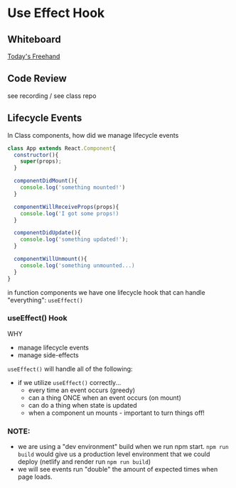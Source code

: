 # Use Effect Hook

## Whiteboard

[Today's Freehand]()

## Code Review

see recording / see class repo

## Lifecycle Events

In Class components, how did we manage lifecycle events
```javascript
class App extends React.Component{
  constructor(){
    super(props);
  }

  componentDidMount(){
    console.log('something mounted!')
  }

  componentWillReceiveProps(props){
    console.log('I got some props!)
  }

  componentDidUpdate(){
    console.log('something updated!');
  }

  componentWillUnmount(){
    console.log('something unmounted...)
  }
}
```

in function components we have one lifecycle hook that can handle "everything": `useEffect()`

### useEffect() Hook

WHY
- manage lifecycle events
- manage side-effects

`useEffect()` will handle all of the following:
- if we utilize `useEffect()` correctly...
  - every time an event occurs (greedy)
  - can a thing ONCE when an event occurs (on mount)
  - can do a thing when state is updated
  - when a component un mounts - important to turn things off!

### NOTE:

- we are using a "dev environment" build when we run npm start.  `npm run build` would give us a production level environment that we could deploy (netlify and render run `npm run build`)
- we will see events run "double" the amount of expected times when page loads.
